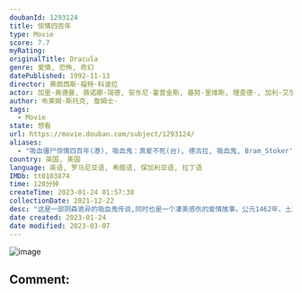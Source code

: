 ```yaml
---
doubanId: 1293124
title: 惊情四百年
type: Movie
score: 7.7
myRating: 
originalTitle: Dracula
genre: 爱情, 恐怖, 奇幻
datePublished: 1992-11-13
director: 弗朗西斯·福特·科波拉
actor: 加里·奥德曼, 薇诺娜·瑞德, 安东尼·霍普金斯, 基努·里维斯, 理查德·, 加利·艾尔维斯, 比利·坎贝尔, 珊迪·弗罗斯特, 汤姆·威兹, 莫妮卡·贝鲁奇, undefined, undefined, 杰伊·鲁宾逊, undefined, undefined, 毛德·温切斯特, 南茜·林韩·查尔斯, 塔蒂阿娜·冯·芙丝汀宝, 朱尔斯·西尔维斯特, undefined, 哈尼·劳伦, 埃莱·巴德汉, 克里斯蒂娜·富尔顿, undefined, undefined, 阿达莫·帕拉迪诺, undefined, 阿兰·布拉泽维奇
author: 布莱姆·斯托克, 詹姆士·
tags:
  - Movie
state: 想看
url: https://movie.douban.com/subject/1293124/
aliases:
  - "吸血僵尸惊情四百年(港), 吸血鬼：真爱不死(台), 德古拉, 吸血鬼, Bram_Stoker's_Dracula"
country: 英国, 美国
language: 英语, 罗马尼亚语, 希腊语, 保加利亚语, 拉丁语
IMDb: tt0103874
time: 128分钟
createTime: 2023-01-24 01:57:38
collectionDate: 2021-12-22
desc: "这是一部阴森诡异的吸血鬼传说,同时也是一个凄美感伤的爱情故事。公元1462年，土耳其人入侵君士坦丁堡，并威胁到整个基督教。罗马尼亚大将军德古拉伯爵(加里•奥德曼饰)临危受命征讨，不料就在他获胜之时..."
date created: 2023-01-24
date modified: 2023-03-07
---
```


![image](p1541485065.jpg)

Comment:
---
